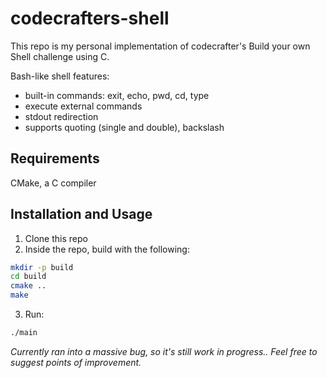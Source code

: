 # codecrafters-shell

This repo is my personal implementation of codecrafter's Build your own Shell challenge using C.

Bash-like shell features: 

 - built-in commands: exit, echo, pwd, cd, type
 - execute external commands
 - stdout redirection
 - supports quoting (single and double), backslash

## Requirements
CMake, a C compiler

## Installation and Usage

 1. Clone this repo
 2. Inside the repo, build with the following:
```bash
mkdir -p build
cd build
cmake ..
make
```
 3. Run: 
```bash
./main
```
*Currently ran into a massive bug, so it's still work in progress.. Feel free to suggest points of improvement.*
